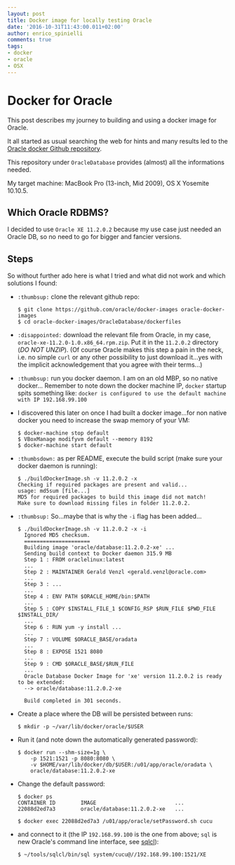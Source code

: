 ```yaml
---
layout: post
title: Docker image for locally testing Oracle
date: '2016-10-31T11:43:00.011+02:00'
author: enrico_spinielli
comments: true
tags:
- docker
- oracle
- OSX
---
```


# Docker for Oracle

This post describes my journey to building and using a docker image for Oracle.

It all started as usual searching the web for hints and many results led to
the [Oracle docker Github repository](https://github.com/oracle/docker-images).

This repository under `OracleDatabase` provides (almost) all the informations needed.

My target machine: MacBook Pro (13-inch, Mid 2009), OS X Yosemite 10.10.5.

## Which Oracle RDBMS?

I decided to use `Oracle XE 11.2.0.2` because my use case just needed an Oracle DB,
so no need to go for bigger and fancier versions.

## Steps

So without further ado here is what I tried and what did not work and which solutions
I found:

* `:thumbsup:` clone the relevant github repo:
  
  ```shell
  $ git clone https://github.com/oracle/docker-images oracle-docker-images
  $ cd oracle-docker-images/OracleDatabase/dockerfiles
  ```

* `:disappointed:` download the relevant file from Oracle, in my case, `oracle-xe-11.2.0-1.0.x86_64.rpm.zip`.
  Put it in the `11.2.0.2` directory (*DO NOT UNZIP*).
  (Of course Oracle makes this step a pain in the neck, i.e. no simple `curl` or
  any other possibility to just download it...yes with the implicit acknowledgement that you
  agree with their terms...)
  
* `:thumbsup:` run you docker daemon. I am on an old MBP, so no native docker...
  Remember to note down the docker machine IP, `docker` startup spits something like:
  ```docker is configured to use the default machine with IP 192.168.99.100```
  
* I discovered this later on once I had built a docker image...for non native docker you need
  to increase the swap memory of your VM:
  
  ```shell
  $ docker-machine stop default
  $ VBoxManage modifyvm default --memory 8192
  $ docker-machine start default
  ```

* `:thumbsdown:` as per README, execute the build script (make sure your docker daemon is running):

  ```shell
  $ ./buildDockerImage.sh -v 11.2.0.2 -x
  Checking if required packages are present and valid...
  usage: md5sum [file...]
  MD5 for required packages to build this image did not match!
  Make sure to download missing files in folder 11.2.0.2.
  ```
  
* `:thumbsup:` So...maybe that is why the `-i` flag has been added...
  
  ```shell
  $ ./buildDockerImage.sh -v 11.2.0.2 -x -i
    Ignored MD5 checksum.
    =====================
    Building image 'oracle/database:11.2.0.2-xe' ...
    Sending build context to Docker daemon 315.9 MB
    Step 1 : FROM oraclelinux:latest
    ...
    Step 2 : MAINTAINER Gerald Venzl <gerald.venzl@oracle.com>
    ...
    Step 3 : ...
    ...
    Step 4 : ENV PATH $ORACLE_HOME/bin:$PATH
    ...
    Step 5 : COPY $INSTALL_FILE_1 $CONFIG_RSP $RUN_FILE $PWD_FILE $INSTALL_DIR/
    ...
    Step 6 : RUN yum -y install ...
    ...
    Step 7 : VOLUME $ORACLE_BASE/oradata
    ...
    Step 8 : EXPOSE 1521 8080
    ...
    Step 9 : CMD $ORACLE_BASE/$RUN_FILE
    ...
    Oracle Database Docker Image for 'xe' version 11.2.0.2 is ready to be extended:
    --> oracle/database:11.2.0.2-xe
    
    Build completed in 301 seconds.
  ```

* Create a place where the DB will be persisted between runs:
  
  ```shell
  $ mkdir -p ~/var/lib/docker/oracle/$USER
  ```

* Run it (and note down the automatically generated password):
  
  ```shell
  $ docker run --shm-size=1g \
      -p 1521:1521 -p 8080:8080 \
      -v $HOME/var/lib/docker/db/$USER:/u01/app/oracle/oradata \
      oracle/database:11.2.0.2-xe
  ```

* Change the default password:
  
  ```shell
  $ docker ps
  CONTAINER ID        IMAGE                         ...
  22088d2ed7a3        oracle/database:11.2.0.2-xe   ...

  $ docker exec 22088d2ed7a3 /u01/app/oracle/setPassword.sh cucu
  ```

* and connect to it (the IP `192.168.99.100` is the one from above;
  `sql` is new Oracle's command line interface,
  see [sqlcl](http://www.oracle.com/technetwork/developer-tools/sqlcl/overview/index.html)):
  
  ```shell
  $ ~/tools/sqlcl/bin/sql system/cucu@//192.168.99.100:1521/XE
  ```
